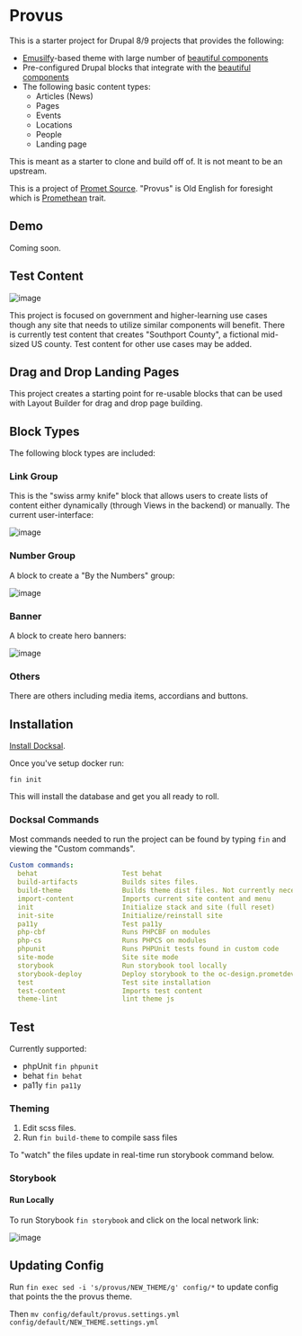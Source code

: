 # Provus 

This is a starter project for Drupal 8/9 projects that provides the following:

* [Emusilfy](http://emulsify.io)-based theme with large number of [beautiful components](https://promet.github.io/ps_component)
* Pre-configured Drupal blocks that integrate with the [beautiful components](https://promet.github.io/ps_component)
* The following basic content types:
  * Articles (News)
  * Pages
  * Events
  * Locations
  * People
  * Landing page
  
This is meant as a starter to clone and build off of. It is not meant to be an upstream.

This is a project of [Promet Source](http://prometsource.com). "Provus" is Old English for foresight which is [Promethean](https://en.wikipedia.org/wiki/Prometheus) trait.

## Demo

Coming soon.

## Test Content

![image](https://user-images.githubusercontent.com/512243/83435528-6fc48600-a40a-11ea-84e6-35fba2aadb99.png)

This project is focused on government and higher-learning use cases though any site that needs to utilize similar components will benefit. There is currently test content that creates "Southport County", a fictional mid-sized US county. Test content for other use cases may be added.

## Drag and Drop Landing Pages

This project creates a starting point for re-usable blocks that can be used with Layout Builder for drag and drop page building.

## Block Types

The following block types are included:

### Link Group

This is the "swiss army knife" block that allows users to create lists of content either dynamically (through Views in the backend) or manually. The current user-interface:

![image](https://user-images.githubusercontent.com/512243/83434225-0e031c80-a408-11ea-85b8-fcfe43dc850c.png)

### Number Group

A block to create a "By the Numbers" group:

![image](https://user-images.githubusercontent.com/512243/83434448-8833a100-a408-11ea-8ed7-280de913c0bf.png)


### Banner

A block to create hero banners:

![image](https://user-images.githubusercontent.com/512243/83434562-bc0ec680-a408-11ea-84eb-8b80e6bbc1b4.png)


### Others

There are others including media items, accordians and buttons.


## Installation

[Install Docksal](https://docs.docksal.io/getting-started/setup/).

Once you've setup docker run:

``fin init``

This will install the database and get you all ready to roll.

### Docksal Commands

Most commands needed to run the project can be found by typing ``fin`` and viewing the "Custom commands".

```yml
Custom commands:
  behat                    	Test behat
  build-artifacts          	Builds sites files.
  build-theme              	Builds theme dist files. Not currently necessary
  import-content           	Imports current site content and menu
  init                     	Initialize stack and site (full reset)
  init-site                	Initialize/reinstall site
  pa11y                    	Test pa11y
  php-cbf                  	Runs PHPCBF on modules
  php-cs                   	Runs PHPCS on modules
  phpunit                  	Runs PHPUnit tests found in custom code
  site-mode                	Site site mode
  storybook                	Run storybook tool locally
  storybook-deploy         	Deploy storybook to the oc-design.prometdev.com site.
  test                     	Test site installation
  test-content             	Imports test content
  theme-lint               	lint theme js
```

## Test

Currently supported:

  * phpUnit ``fin phpunit``
  * behat ``fin behat``
  * pa11y ``fin pa11y``

### Theming

1. Edit scss files.
2. Run ``fin build-theme`` to compile sass files

To "watch" the files update in real-time run storybook command below.

### Storybook

#### Run Locally

To run Storybook ``fin storybook`` and click on the local network link:

![image](https://user-images.githubusercontent.com/512243/74872340-0ae99200-532b-11ea-9f67-2b4a4c68ea89.png)

## Updating Config

Run ``fin exec sed -i 's/provus/NEW_THEME/g' config/*`` to update config that points the the provus theme.

Then ``mv config/default/provus.settings.yml config/default/NEW_THEME.settings.yml``
